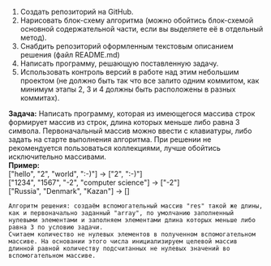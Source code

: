 1. Создать репозиторий на GitHub.
2. Нарисовать блок-схему алгоритма (можно обойтись блок-схемой основной содержательной части, если вы выделяете её в отдельный метод).
3. Снабдить репозиторий оформленным текстовым описанием решения (файл README.md)
4. Написать программу, решающую поставленную задачу.
5. Использовать контроль версий в работе над этим небольшим проектом (не должно быть так что все залито одним коммитом, как минимум этапы 2, 3 и 4 должны быть расположены в разных коммитах).

**Задача:** Написать программу, которая из имеющегося массива строк формирует массив из строк, длина которых меньше
либо равна 3 символа. Первоначальный массив можно ввести с клавиатуры, либо задать на старте выполнения алгоритма.
При решении не рекомендуется пользоваться коллекциями, лучше обойтись исключительно массивами.  
**Пример:**  
["hello", "2", "world", ":-)"] -> ["2", ":-)"]  
["1234", "1567", "-2", "computer science"] -> ["-2"]  
["Russia", "Denmark", "Kazan"] -> []

	Алгоритм решения: создаём вспомогательный массив "res" такой же длины, как и первоначально заданный "array", по умолчанию заполненный нулевыми элементами и заполняем элементами длина которых меньше либо равна 3 по условию задачи. 
	Считаем количество не нулевых элементов в полученном вспомогательном массиве. На основании этого числа инициализируем целевой массив длинной равной количеству подсчитанных не нулевых значений во вспомогательном массиве.